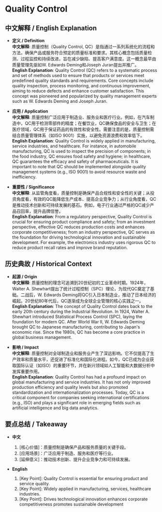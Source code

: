 # Quality Control

## 中文解释 / English Explanation

* **定义 / Definition**  
  **中文解释**: 质量控制（Quality Control, QC）是指通过一系列系统化的流程和方法，确保产品或服务符合预定的质量标准和要求。其核心概念包括质量检测、过程监控和持续改进，旨在减少缺陷、提高客户满意度。这一概念最早由质量管理先驱如W. Edwards Deming和Joseph Juran提出并推广。  
  **English Explanation**: Quality Control (QC) refers to a systematic process and set of methods used to ensure that products or services meet predefined quality standards and requirements. Core concepts include quality inspection, process monitoring, and continuous improvement, aiming to reduce defects and enhance customer satisfaction. This concept was pioneered and popularized by quality management experts such as W. Edwards Deming and Joseph Juran.

* **应用 / Application**  
  **中文解释**: 质量控制广泛应用于制造业、服务业和医疗行业。例如，在汽车制造中，QC用于检测零部件的精度；在餐饮业，QC确保食品的安全与卫生；在医疗领域，QC用于保证药品的有效性和安全性。需要注意的是，质量控制需结合质量管理体系（如ISO 9001）实施，以避免资源浪费和效率低下。  
  **English Explanation**: Quality Control is widely applied in manufacturing, service industries, and healthcare. For instance, in automobile manufacturing, QC is used to inspect the precision of components; in the food industry, QC ensures food safety and hygiene; in healthcare, QC guarantees the efficacy and safety of pharmaceuticals. It is important to note that QC should be implemented alongside quality management systems (e.g., ISO 9001) to avoid resource waste and inefficiency.

* **重要性 / Significance**  
  **中文解释**: 从监管角度看，质量控制是确保产品合规性和安全性的关键；从投资角度看，有效的QC能降低生产成本、提高企业竞争力；从行业角度看，QC是推动技术创新和可持续发展的基石。例如，电子行业通过严格的QC减少产品召回率，提升品牌信誉。  
  **English Explanation**: From a regulatory perspective, Quality Control is crucial for ensuring product compliance and safety; from an investment perspective, effective QC reduces production costs and enhances corporate competitiveness; from an industry perspective, QC serves as the foundation for driving technological innovation and sustainable development. For example, the electronics industry uses rigorous QC to reduce product recall rates and improve brand reputation.

## 历史典故 / Historical Context

* **起源 / Origin**  
  **中文解释**: 质量控制的理念可追溯到20世纪初的工业革命时期。1924年，Walter A. Shewhart提出了统计过程控制（SPC）理论，为现代QC奠定了基础。二战后，W. Edwards Deming将QC引入日本制造业，推动了日本经济的崛起。20世纪80年代后，QC逐渐成为全球企业管理的核心实践之一。  
  **English Explanation**: The concept of Quality Control dates back to the early 20th century during the Industrial Revolution. In 1924, Walter A. Shewhart introduced Statistical Process Control (SPC), laying the foundation for modern QC. After World War II, W. Edwards Deming brought QC to Japanese manufacturing, contributing to Japan's economic rise. Since the 1980s, QC has become a core practice in global business management.

* **影响 / Impact**  
  **中文解释**: 质量控制对全球制造业和服务业产生了深远影响。它不仅提高了生产效率和质量水平，还促进了标准化和国际化进程。如今，QC已成为企业获取国际认证（如ISO）的重要环节，并在新兴领域如人工智能和大数据分析中发挥重要作用。  
  **English Explanation**: Quality Control has had a profound impact on global manufacturing and service industries. It has not only improved production efficiency and quality levels but also promoted standardization and internationalization processes. Today, QC is a critical component for companies seeking international certifications (e.g., ISO) and plays a significant role in emerging fields such as artificial intelligence and big data analytics.

## 要点总结 / Takeaway

* **中文**  
  1. [核心价值]：质量控制是确保产品和服务质量的关键手段。
  2. [应用场景]：广泛应用于制造、服务和医疗等行业。
  3. [延伸意义]：推动技术创新、提升企业竞争力和可持续发展。

* **English**  
  1. [Key Point]: Quality Control is essential for ensuring product and service quality.
  2. [Key Point]: Widely applied in manufacturing, services, healthcare industries.
  3. [Key Point]: Drives technological innovation enhances corporate competitiveness promotes sustainable development